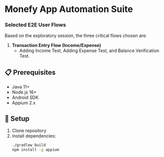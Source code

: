 # Monefy App Automation Suite


### Selected E2E User Flows

Based on the exploratory session, the three critical flows chosen are:

1. **Transaction Entry Flow (Income/Expense)**
   - Adding Income Test, Adding Expense Test, and Balance Verification Test.


## 📋 Prerequisites
- Java 11+
- Node.js 16+
- Android SDK
- Appium 2.x

## 🚀 Setup
1. Clone repository
2. Install dependencies:
   ```bash
   ./gradlew build
   npm install -g appium
